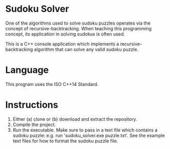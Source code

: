 
# Sudoku Solver

One of the algorithms used to solve sudoku puzzles operates via the concept of recursive-backtracking. When teaching this programming concept, its application in solving sudokus is often used. 

This is a C++ console application which implements a recursive-backtracking algorithm that can solve any valid sudoku puzzle.


# Language

This program uses the ISO C++14 Standard.


# Instructions

1. Either (a) clone or (b) download and extract the repository.
2. Compile the project.
3. Run the executable. Make sure to pass in a text file which contains a sudoku puzzle: e.g. run 'sudoku_solver.exe puzzle.txt'. See the example text files for how to format the sudoku puzzle file.